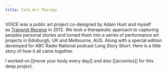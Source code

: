 ```yaml
---
title: Talk.Art.Therapy
---
```

VOICE was a public art project co-designed by Adam Hunt and myself as [Transmit Receive](http://transmitreceive.tumblr.com/) in 2012. We took a therapeutic approach to capturing peoples personal stories and turned them into a series of performance art projects in Edinburgh, UK and Melbourne, AUS. Along with a special edition developed for ABC Radio National podcast Long Story Short. Here is a little story of how it all came together. 

I worked on [[move your body every day]] and also [[accentss]] for this deep project.